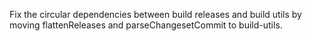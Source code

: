 Fix the circular dependencies between build releases and build utils by moving flattenReleases and parseChangesetCommit to build-utils.
